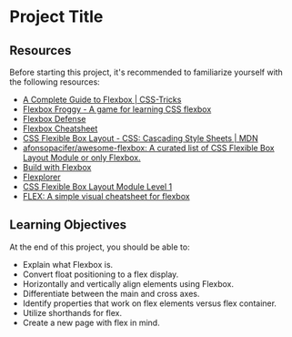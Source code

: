 # Project Title

## Resources

Before starting this project, it's recommended to familiarize yourself with the following resources:

- [A Complete Guide to Flexbox | CSS-Tricks](link)
- [Flexbox Froggy - A game for learning CSS flexbox](link)
- [Flexbox Defense](link)
- [Flexbox Cheatsheet](link)
- [CSS Flexible Box Layout - CSS: Cascading Style Sheets | MDN](link)
- [afonsopacifer/awesome-flexbox: A curated list of CSS Flexible Box Layout Module or only Flexbox.](link)
- [Build with Flexbox](link)
- [Flexplorer](link)
- [CSS Flexible Box Layout Module Level 1](link)
- [FLEX: A simple visual cheatsheet for flexbox](link)

## Learning Objectives

At the end of this project, you should be able to:

- Explain what Flexbox is.
- Convert float positioning to a flex display.
- Horizontally and vertically align elements using Flexbox.
- Differentiate between the main and cross axes.
- Identify properties that work on flex elements versus flex container.
- Utilize shorthands for flex.
- Create a new page with flex in mind.

